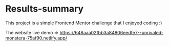 # Results-summary
This project is a simple Frontend Mentor challenge that I enjoyed coding  :)

The website live demo => https://648aaa02fbb3a84806eedfe7--unrivaled-monstera-75af90.netlify.app/
